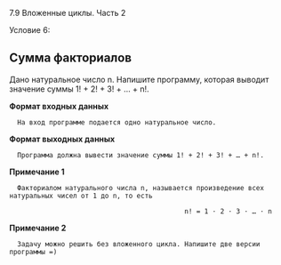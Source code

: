 7.9 Вложенные циклы. Часть 2

Условие 6:

## Сумма факториалов ##

Дано натуральное число n. Напишите программу, которая выводит значение суммы 1! + 2! + 3! + … + n!.

**Формат входных данных**

      На вход программе подается одно натуральное число.
      
**Формат выходных данных**

      Программа должна вывести значение суммы 1! + 2! + 3! + … + n!.
            
**Примечание 1**

      Факториалом натурального числа n, называется произведение всех натуральных чисел от 1 до n, то есть
      
                                                n! = 1 ⋅ 2 ⋅ 3 ⋅ … ⋅ n

**Примечание 2**

      Задачу можно решить без вложенного цикла. Напишите две версии программы =)
